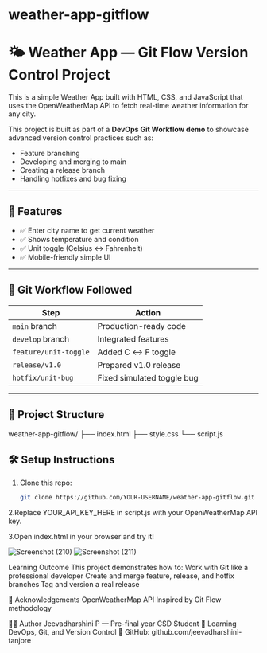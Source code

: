 # weather-app-gitflow
# 🌤️ Weather App — Git Flow Version Control Project

This is a simple Weather App built with HTML, CSS, and JavaScript that uses the OpenWeatherMap API to fetch real-time weather information for any city.

This project is built as part of a **DevOps Git Workflow demo** to showcase advanced version control practices such as:
- Feature branching
- Developing and merging to main
- Creating a release branch
- Handling hotfixes and bug fixing

---

## 🚀 Features

- ✅ Enter city name to get current weather
- ✅ Shows temperature and condition
- ✅ Unit toggle (Celsius ↔ Fahrenheit)
- ✅ Mobile-friendly simple UI

---

## 🧪 Git Workflow Followed

| Step | Action |
|------|--------|
| `main` branch | Production-ready code |
| `develop` branch | Integrated features |
| `feature/unit-toggle` | Added C ↔ F toggle |
| `release/v1.0` | Prepared v1.0 release |
| `hotfix/unit-bug` | Fixed simulated toggle bug |

---

## 📁 Project Structure

weather-app-gitflow/
├── index.html
├── style.css
└── script.js


## 🛠️ Setup Instructions

1. Clone this repo:
   ```bash
   git clone https://github.com/YOUR-USERNAME/weather-app-gitflow.git

2.Replace YOUR_API_KEY_HERE in script.js with your OpenWeatherMap API key.

3.Open index.html in your browser and try it!


![Screenshot (210)](https://github.com/user-attachments/assets/5977b667-f244-4c39-ae04-04aa64ccebb4)
![Screenshot (211)](https://github.com/user-attachments/assets/7b881f45-49c9-4a06-ae6c-7e9b6a38ef1b)




Learning Outcome
This project demonstrates how to:
Work with Git like a professional developer
Create and merge feature, release, and hotfix branches
Tag and version a real release

🙌 Acknowledgements
OpenWeatherMap API
Inspired by Git Flow methodology

👨‍💻 Author
Jeevadharshini P — Pre-final year CSD Student
📘 Learning DevOps, Git, and Version Control
🔗 GitHub: github.com/jeevadharshini-tanjore


